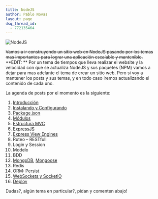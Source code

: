 ```yaml
---
title: NodeJS
author: Pablo Novas
layout: page
dsq_thread_id:
  - 772135464
---
```

![NodeJS][1]

<del datetime="2012-08-15T14:41:16+00:00">Vamos a ir construyendo un sitio web en NodeJS pasando por los temas mas importantes para lograr una aplicación escalable y mantenible.</del>  
**EDIT: ** Por un tema de tiempos que lleva realizar el website y la velocidad con que se actualiza NodeJS y sus paquetes (NPM) vamos a dejar para mas adelante el tema de crear un sitio web. Pero si voy a mantener los posts y sus temas, y en todo caso iremos actualizando el contenido de cada uno.

La agenda de posts por el momento es la siguiente:

  1. [Introducción][2]
  2. [Instalando y Configurando][3]
  3. [Package.json][4]
  4. [Módulos][5]
  5. [Estructura MVC][6]
  6. [ExpressJS][7]
  7. [Express View Engines][8]
  8. Ruteo &#8211; RESTfull
  9. Login y Session
 10. Modelo
 11. BDD
 12. [MongoDB][9], [Mongoose][10]
 13. Redis
 14. ORM: Persist
 15. [WebSockets y SocketIO][11]
 16. [Deploy][12]

Dudas?, algún tema en particular?, pidan y comenten abajo!

 [1]: http://fernetjs.com/wp-content/uploads/2012/02/nodejs-600.png
 [2]: http://fernetjs.com/2011/11/que-es-nodejs-breve-introduccion/ "Qué es NodeJS?, breve introducción"
 [3]: http://fernetjs.com/2011/12/configurando-nodejs/ "Configurando NodeJS"
 [4]: http://fernetjs.com/2011/12/la-era-del-package-json/ "La era del package.json"
 [5]: http://fernetjs.com/2012/02/modulos-en-nodejs/ "Módulos en NodeJS"
 [6]: http://fernetjs.com/2012/02/estructura-de-un-sitio-web-mvc-en-nodejs/ "Estructura de un sitio web MVC en NodeJS"
 [7]: http://fernetjs.com/2012/03/creando-un-server-con-expressjs/ "Creando un server con ExpressJS"
 [8]: http://fernetjs.com/2012/05/express-view-engines/ "Express View Engines"
 [9]: http://fernetjs.com/2012/08/buenos-amigos-nodejs-mongodb/ "Buenos amigos: NodeJS + MongoDB"
 [10]: http://fernetjs.com/2013/02/mongoose-nodejs-modelos-parte-1/ "Mongoose + Nodejs + Modelos! Parte 1"
 [11]: http://fernetjs.com/2012/11/websockets-y-socketio/ "WebSockets y SocketIO"
 [12]: http://fernetjs.com/2012/07/nodejs-en-la-nube-con-nodejitsu-y-nodester/ "NodeJS en la nube con Nodejitsu y Nodester"